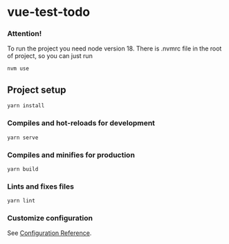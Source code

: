 # vue-test-todo

### Attention!
To run the project you need node version 18. There is .nvmrc file in the root of project, so you can just run
```
nvm use
```

## Project setup
```
yarn install
```

### Compiles and hot-reloads for development
```
yarn serve
```

### Compiles and minifies for production
```
yarn build
```

### Lints and fixes files
```
yarn lint
```

### Customize configuration
See [Configuration Reference](https://cli.vuejs.org/config/).
